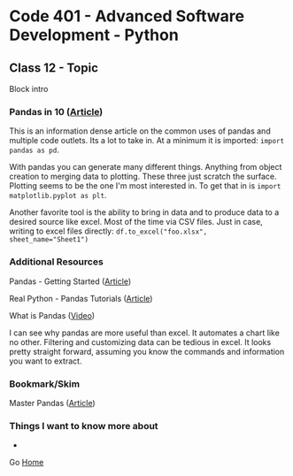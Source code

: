 # Code 401 - Advanced Software Development - Python

## Class 12 - Topic

Block intro

<!-- > An investment in knowledge pays the best interest. –  Benjamin Franklin -->


### Pandas in 10 ([Article](https://pandas.pydata.org/pandas-docs/stable/user_guide/10min.html))

This is an information dense article on the common uses of pandas and multiple code outlets. Its a lot to take in. At a minimum it is imported: ```import pandas as pd```.

With pandas you can generate many different things. Anything from object creation to merging data to plotting. These three just scratch the surface. Plotting seems to be the one I'm most interested in. To get that in is ```import matplotlib.pyplot as plt```.

Another favorite tool is the ability to bring in data and to produce data to a desired source like excel. Most of the time via CSV files. Just in case, writing to excel files directly: ```df.to_excel("foo.xlsx", sheet_name="Sheet1")```

### Additional Resources

Pandas - Getting Started ([Article](https://pandas.pydata.org/pandas-docs/stable/getting_started/intro_tutorials/index.html))

Real Python - Pandas Tutorials ([Article](https://realpython.com/learning-paths/pandas-data-science/))

What is Pandas ([Video](https://www.youtube.com/watch?v=dcqPhpY7tWk&t=391s))

I can see why pandas are more useful than excel. It automates a chart like no other. Filtering and customizing data can be tedious in excel. It looks pretty straight forward, assuming you know the commands and information you want to extract.

### Bookmark/Skim

Master Pandas ([Article](https://towardsdatascience.com/be-a-more-efficient-data-scientist-today-master-pandas-with-this-guide-ea362d27386))

### Things I want to know more about

* 

Go [Home](index.md)